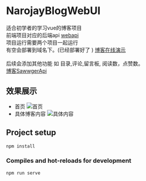 # NarojayBlogWebUI
适合初学者的学习vue的博客项目<br>
前端项目对应的后端api [webapi](https://github.com/hjsjy/NarojayBlog)<br>
项目运行需要两个项目一起运行<br>
有空会部署到域名下。(已经部署好了 ) [博客在线演示](http://www.narojay.com)<br>
<br>后续会添加其他功能 如 目录,评论,留言板, 阅读数，点赞数。<br>
[博客SawwgerApi](http://www.narojay.com:8081/swagger/index.html)<br>
## 效果展示
- 首页
![首页](https://github.com/hjsjy/NarojayBlogWebUI/blob/master/public/picture/1.png)
- 具体博客内容
![具体内容](https://github.com/hjsjy/NarojayBlogWebUI/blob/master/public/picture/2.png)
## Project setup
```
npm install
```

### Compiles and hot-reloads for development
```
npm run serve
```

